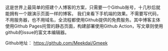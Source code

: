 这是世界上最简单的搭建个人博客的方案，只需要一个Github账号，十几秒后就能拥有一个跟演示页面一样的博客。 我们来看下手机端的效果。不需要写代码，不用服务器，也不用域名，全流程都使用Github提供的免费服务。其中博客主体使用Github Pages托管的静态页面，构建部署使用Github Action，写文章则使用github的issue的富文本编辑器。

Github地址：
https://github.com/Meekdai/Gmeek